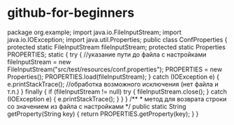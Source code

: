 # github-for-beginners


package org.example;
import java.io.FileInputStream;
import java.io.IOException;
import java.util.Properties;
public class ConfProperties {
    protected static FileInputStream fileInputStream;
    protected static Properties PROPERTIES;
    static {
        try {
            //указание пути до файла с настройками
            fileInputStream = new FileInputStream("src/test/resources/conf.properties");
            PROPERTIES = new Properties();
            PROPERTIES.load(fileInputStream);
        } catch (IOException e) {
            e.printStackTrace();
            //обработка возможного исключения (нет файла и т.п.)
        } finally {
            if (fileInputStream != null)
                try {
                    fileInputStream.close();
                } catch (IOException e) {
                    e.printStackTrace(); } } }
    /**
     * метод для возврата строки со значением из файла с настройками
     */
    public static String getProperty(String key) {
        return PROPERTIES.getProperty(key); } }

